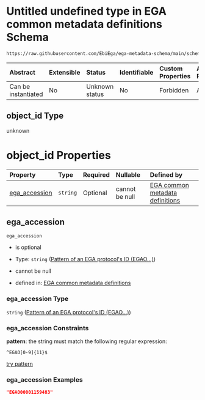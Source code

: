 # Untitled undefined type in EGA common metadata definitions Schema

```txt
https://raw.githubusercontent.com/EbiEga/ega-metadata-schema/main/schemas/EGA.common-definitions.json#/definitions/object-id-and-object-type-check/anyOf/12/properties/object_id
```



| Abstract            | Extensible | Status         | Identifiable | Custom Properties | Additional Properties | Access Restrictions | Defined In                                                                                           |
| :------------------ | :--------- | :------------- | :----------- | :---------------- | :-------------------- | :------------------ | :--------------------------------------------------------------------------------------------------- |
| Can be instantiated | No         | Unknown status | No           | Forbidden         | Allowed               | none                | [EGA.common-definitions.json\*](../../../schemas/EGA.common-definitions.json "open original schema") |

## object\_id Type

unknown

# object\_id Properties

| Property                         | Type     | Required | Nullable       | Defined by                                                                                                                                                                                                                                                                                                                                                                                                                                                |
| :------------------------------- | :------- | :------- | :------------- | :-------------------------------------------------------------------------------------------------------------------------------------------------------------------------------------------------------------------------------------------------------------------------------------------------------------------------------------------------------------------------------------------------------------------------------------------------------- |
| [ega\_accession](#ega_accession) | `string` | Optional | cannot be null | [EGA common metadata definitions](ega-12-definitions-check-that-the-object_ids-accession-pattern-and-object_type-match-anyof-protocol-object_id-and-object_type-check-properties-object_id-properties-pattern-of-an-ega-protocols-id-egao.md "https://raw.githubusercontent.com/EbiEga/ega-metadata-schema/main/schemas/EGA.common-definitions.json#/definitions/object-id-and-object-type-check/anyOf/12/properties/object_id/properties/ega_accession") |

## ega\_accession



`ega_accession`

*   is optional

*   Type: `string` ([Pattern of an EGA protocol's ID (EGAO...)](ega-12-definitions-check-that-the-object_ids-accession-pattern-and-object_type-match-anyof-protocol-object_id-and-object_type-check-properties-object_id-properties-pattern-of-an-ega-protocols-id-egao.md))

*   cannot be null

*   defined in: [EGA common metadata definitions](ega-12-definitions-check-that-the-object_ids-accession-pattern-and-object_type-match-anyof-protocol-object_id-and-object_type-check-properties-object_id-properties-pattern-of-an-ega-protocols-id-egao.md "https://raw.githubusercontent.com/EbiEga/ega-metadata-schema/main/schemas/EGA.common-definitions.json#/definitions/object-id-and-object-type-check/anyOf/12/properties/object_id/properties/ega_accession")

### ega\_accession Type

`string` ([Pattern of an EGA protocol's ID (EGAO...)](ega-12-definitions-check-that-the-object_ids-accession-pattern-and-object_type-match-anyof-protocol-object_id-and-object_type-check-properties-object_id-properties-pattern-of-an-ega-protocols-id-egao.md))

### ega\_accession Constraints

**pattern**: the string must match the following regular expression:&#x20;

```regexp
^EGAO[0-9]{11}$
```

[try pattern](https://regexr.com/?expression=%5EEGAO%5B0-9%5D%7B11%7D%24 "try regular expression with regexr.com")

### ega\_accession Examples

```json
"EGAO00001159483"
```
